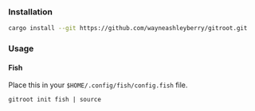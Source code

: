 ### Installation

```sh
cargo install --git https://github.com/wayneashleyberry/gitroot.git
```

### Usage

#### Fish

Place this in your `$HOME/.config/fish/config.fish` file.

```fish
gitroot init fish | source
```
